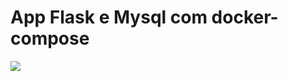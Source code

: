 # App Flask e Mysql com docker-compose

![](https://miro.medium.com/v2/resize:fit:447/1*q1MaWVQbiBL50QcFyN3GTw.png)
